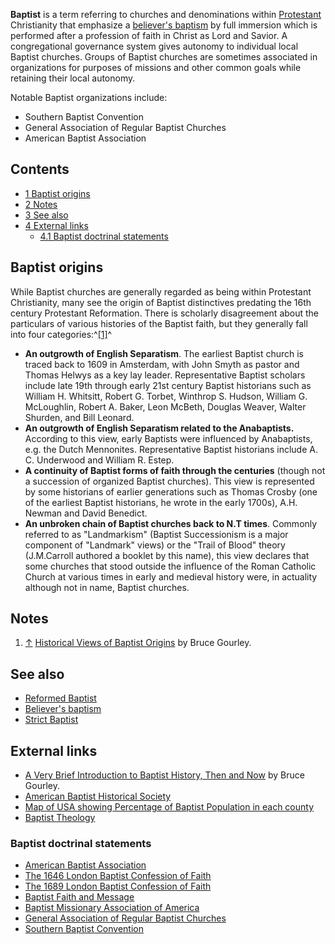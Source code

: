 **Baptist** is a term referring to churches and denominations
within [Protestant](Protestantism "Protestantism") Christianity
that emphasize a
[believer's baptism](Believer's_baptism "Believer's baptism") by
full immersion which is performed after a profession of faith in
Christ as Lord and Savior. A congregational governance system gives
autonomy to individual local Baptist churches. Groups of Baptist
churches are sometimes associated in organizations for purposes of
missions and other common goals while retaining their local
autonomy.

Notable Baptist organizations include:

-   Southern Baptist Convention
-   General Association of Regular Baptist Churches
-   American Baptist Association






## Contents

-   [1 Baptist origins](#Baptist_origins)
-   [2 Notes](#Notes)
-   [3 See also](#See_also)
-   [4 External links](#External_links)
    -   [4.1 Baptist doctrinal statements](#Baptist_doctrinal_statements)


## Baptist origins

While Baptist churches are generally regarded as being within
Protestant Christianity, many see the origin of Baptist
distinctives predating the 16th century Protestant Reformation.
There is scholarly disagreement about the particulars of various
histories of the Baptist faith, but they generally fall into four
categories:^[[1]](#note-0)^

-   **An outgrowth of English Separatism**. The earliest Baptist
    church is traced back to 1609 in Amsterdam, with John Smyth as
    pastor and Thomas Helwys as a key lay leader. Representative
    Baptist scholars include late 19th through early 21st century
    Baptist historians such as William H. Whitsitt, Robert G. Torbet,
    Winthrop S. Hudson, William G. McLoughlin, Robert A. Baker, Leon
    McBeth, Douglas Weaver, Walter Shurden, and Bill Leonard.
-   **An outgrowth of English Separatism related to the Anabaptists.**
    According to this view, early Baptists were influenced by
    Anabaptists, e.g. the Dutch Mennonites. Representative Baptist
    historians include A. C. Underwood and William R. Estep.
-   **A continuity of Baptist forms of faith through the centuries**
    (though not a succession of organized Baptist churches). This view
    is represented by some historians of earlier generations such as
    Thomas Crosby (one of the earliest Baptist historians, he wrote in
    the early 1700s), A.H. Newman and David Benedict.
-   **An unbroken chain of Baptist churches back to N.T times**.
    Commonly referred to as "Landmarkism" (Baptist Successionism is a
    major component of "Landmark" views) or the "Trail of Blood" theory
    (J.M.Carroll authored a booklet by this name), this view declares
    that some churches that stood outside the influence of the Roman
    Catholic Church at various times in early and medieval history
    were, in actuality although not in name, Baptist churches.




## Notes

1.  [↑](#ref-0)
    [Historical Views of Baptist Origins](http://www.yellowstone.net/baptist/history.htm#Views%20of%20Baptist%20Origins)
    by Bruce Gourley.

## See also

-   [Reformed Baptist](Reformed_Baptist "Reformed Baptist")
-   [Believer's baptism](Believer's_baptism "Believer's baptism")
-   [Strict Baptist](Strict_Baptist "Strict Baptist")

## External links

-   [A Very Brief Introduction to Baptist History, Then and Now](http://www.yellowstone.net/baptist/history.htm#Views%20of%20Baptist%20Origins)
    by Bruce Gourley.
-   [American Baptist Historical Society](http://www.abc-usa.org/abhs/)
-   [Map of USA showing Percentage of Baptist Population in each county](http://www.valpo.edu/geomet/pics/geo200/religion/baptist.gif)
-   [Baptist Theology](http://www.baptisttheology.org)

### Baptist doctrinal statements

-   [American Baptist Association](http://www.abaptist.org/general.html)
-   [The 1646 London Baptist Confession of Faith](http://www.solochristo.com/1646.htm)
-   [The 1689 London Baptist Confession of Faith](http://www.vor.org/truth/1689/1689bc00.html)
-   [Baptist Faith and Message](http://www.sbc.net/bfm/bfm2000.asp)
-   [Baptist Missionary Association of America](http://www.fortworthbaptistchurch.org/Visitors/BMAADoctrine.asp)
-   [General Association of Regular Baptist Churches](http://www.garbc.org/artfaith.php)
-   [Southern Baptist Convention](http://www.sbc.net/aboutus/basicbeliefs.asp)



